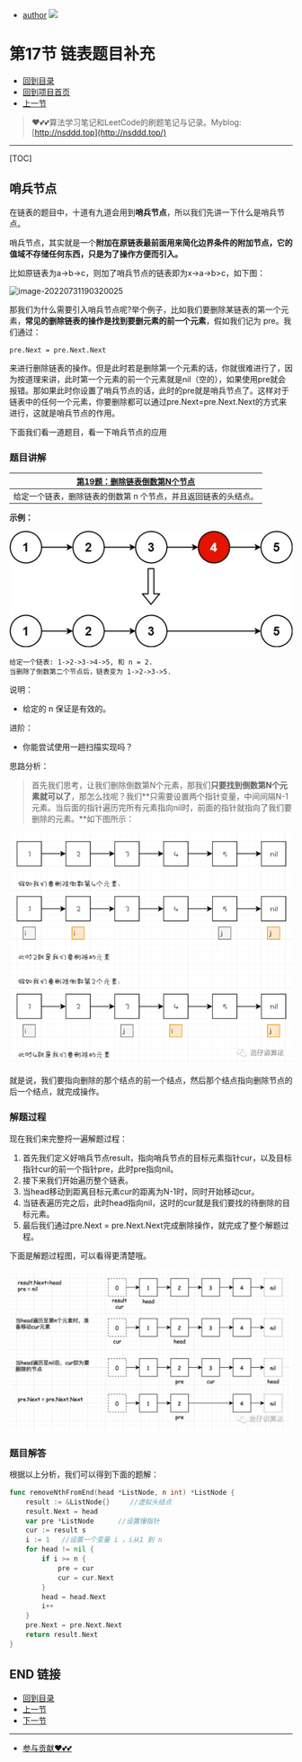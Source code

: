 + [author](https://github.com/3293172751)
<a href="https://github.com/3293172751" target="_blank"><img src="https://img.shields.io/badge/Github-xiongxinwei-inactive?style=social&logo=github"></a></p>

# 第17节 链表题目补充

+ [回到目录](../README.md)
+ [回到项目首页](../../README.md)
+ [上一节](16.md)
> ❤️💕💕算法学习笔记和LeetCode的刷题笔记与记录。Myblog:[http://nsddd.top](http://nsddd.top/)
---
[TOC]

## 哨兵节点

在链表的题目中，十道有九道会用到**哨兵节点**，所以我们先讲一下什么是哨兵节点。

哨兵节点，其实就是一个**附加在原链表最前面用来简化边界条件的附加节点，它的值域不存储任何东西，只是为了操作方便而引入。**

比如原链表为a->b->c，则加了哨兵节点的链表即为x->a->b>c，如下图：

![image-20220731190320025](https://sm.nsddd.top/image-20220731190320025.png?mail:3293172751@qq.com)

那我们为什么需要引入哨兵节点呢?举个例子，比如我们要删除某链表的第一个元素，**常见的删除链表的操作是找到要删元素的前一个元素**，假如我们记为 pre。我们通过：

```
pre.Next = pre.Next.Next
```

来进行删除链表的操作。但是此时若是删除第一个元素的话，你就很难进行了，因为按道理来讲，此时第一个元素的前一个元素就是nil（空的），如果使用pre就会报错。那如果此时你设置了哨兵节点的话，此时的pre就是哨兵节点了。这样对于链表中的任何一个元素，你要删除都可以通过pre.Next=pre.Next.Next的方式来进行，这就是哨兵节点的作用。

下面我们看一道题目，看一下哨兵节点的应用

### 题目讲解

| [第19题：删除链表倒数第N个节点](https://leetcode.cn/problems/remove-nth-node-from-end-of-list/) |
| ------------------------------------------------------------ |
| 给定一个链表，删除链表的倒数第 n 个节点，并且返回链表的头结点。 |

**示例：**

![img](assets/remove_ex1.jpg)

```text
给定一个链表: 1->2->3->4->5, 和 n = 2.
当删除了倒数第二个节点后，链表变为 1->2->3->5.
```

说明：

- 给定的 n 保证是有效的。

进阶：

- 你能尝试使用一趟扫描实现吗？



思路分析：

> 首先我们思考，让我们删除倒数第N个元素，那我们**只要找到倒数第N个元素就可以了**，那怎么找呢？我们**只需要设置两个指针变量，中间间隔N-1元素。当后面的指针遍历完所有元素指向nil时，前面的指针就指向了我们要删除的元素。**如下图所示：

![PNG](assets/2.6ab27c2d.png)

就是说，我们要指向删除的那个结点的前一个结点，然后那个结点指向删除节点的后一个结点，就完成操作。

### 解题过程

现在我们来完整捋一遍解题过程：

1. 首先我们定义好哨兵节点result，指向哨兵节点的目标元素指针cur，以及目标指针cur的前一个指针pre，此时pre指向nil。
2. 接下来我们开始遍历整个链表。
3. 当head移动到距离目标元素cur的距离为N-1时，同时开始移动cur。
4. 当链表遍历完之后，此时head指向nil，这时的cur就是我们要找的待删除的目标元素。
5. 最后我们通过pre.Next = pre.Next.Next完成删除操作，就完成了整个解题过程。

下面是解题过程图，可以看得更清楚哦。

![PNG](assets/3.5be4a6f5.jpeg)

### 题目解答

根据以上分析，我们可以得到下面的题解：

```go
func removeNthFromEnd(head *ListNode, n int) *ListNode {
    result := &ListNode{}     //虚拟头结点
    result.Next = head   
    var pre *ListNode      //设置慢指针
    cur := result s      
    i := 1   //设置一个变量 i ，i从1 到 n 
    for head != nil {
        if i >= n {
            pre = cur
            cur = cur.Next
        }
        head = head.Next
        i++
    }
    pre.Next = pre.Next.Next
    return result.Next
}
```



## END 链接
+ [回到目录](../README.md)
+ [上一节](16.md)
+ [下一节](18.md)
---
+ [参与贡献❤️💕💕](https://github.com/3293172751/Block_Chain/blob/master/Git/git-contributor.md)